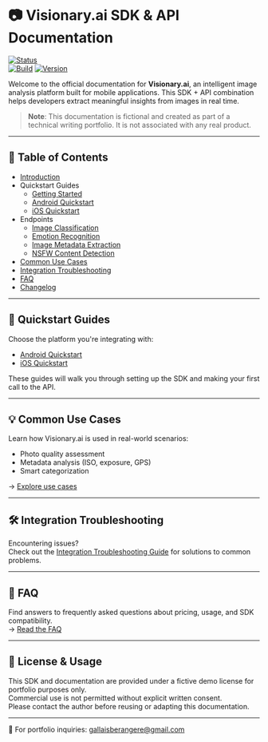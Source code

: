 # 📷 Visionary.ai SDK & API Documentation

[![Status](https://img.shields.io/badge/status-Beta-orange)](docs/faq.md)  
[![Build](https://img.shields.io/badge/build-passing-brightgreen)](docs/adk/integration-troubleshooting.md)
[![Version](https://img.shields.io/badge/version-1.0.0-blue)](docs/CHANGELOG.md)

Welcome to the official documentation for **Visionary.ai**, an intelligent image analysis platform built for mobile applications. This SDK + API combination helps developers extract meaningful insights from images in real time.

> **Note**: This documentation is fictional and created as part of a technical writing portfolio. It is not associated with any real product.

---

## 🧭 Table of Contents

- [Introduction](docs/introduction.md)
- Quickstart Guides
  - [Getting Started](docs/getting-started.md)
  - [Android Quickstart](docs/sdk/android-quickstart.md)
  - [iOS Quickstart](docs/sdk/ios-quickstart.md)
- Endpoints
  - [Image Classification](docs/api/analyze.md)
  - [Emotion Recognition](docs/api/emotion.md)
  - [Image Metadata Extraction](docs/api/metadata.md)
  - [NSFW Content Detection](docs/api/nsfw-filter.md)
- [Common Use Cases](docs/sdk/common-use-cases.md)
- [Integration Troubleshooting](docs/sdk/integration-troubleshooting.md)
- [FAQ](docs/faq.md)
- [Changelog](docs/changelog.md)

---

## 🚀 Quickstart Guides

Choose the platform you're integrating with:

- [Android Quickstart](docs/sdk/android-quickstart.md)
- [iOS Quickstart](docs/sdk/ios-quickstart.md)

These guides will walk you through setting up the SDK and making your first call to the API.

---

## 💡 Common Use Cases

Learn how Visionary.ai is used in real-world scenarios:

- Photo quality assessment
- Metadata analysis (ISO, exposure, GPS)
- Smart categorization

→ [Explore use cases](docs/sdk/common-use-cases.md)

---

## 🛠️ Integration Troubleshooting

Encountering issues?  
Check out the [Integration Troubleshooting Guide](docs/sdk/integration-troubleshooting.md) for solutions to common problems.

---

## 🙋 FAQ

Find answers to frequently asked questions about pricing, usage, and SDK compatibility.  
→ [Read the FAQ](docs/faq.md)

---

## 🔐 License & Usage

This SDK and documentation are provided under a fictive demo license for portfolio purposes only.  
Commercial use is not permitted without explicit written consent.  
Please contact the author before reusing or adapting this documentation.

---

📩 For portfolio inquiries: [gallaisberangere@gmail.com](mailto:gallaisberangere@gmail.com)
